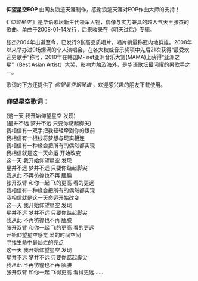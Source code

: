 

**仰望星空EOP** 由网友浪迹天涯制作，感谢浪迹天涯对EOP作曲大师的支持！

《 _仰望星空_ 》是华语歌坛新生代领军人物，偶像与实力兼具的超人气天王张杰的歌曲。单曲于2008-01-14发行，后来收录在《明天过后》专辑。

张杰2004年出道至今，已发行9张高品质唱片，唱片销量称冠内地群雄。2008年以来举办过9场爆满的个人演唱会，在各大权威音乐奖项中先后21次获得“最受欢迎男歌手”称号，2010年在韩国M-
net亚洲音乐大赏(MAMA)上获得“亚洲之星”（Best Asian Artist）大奖，影响力触及海外，是华语歌坛最闪耀的男歌手之一。

歌词的下方还提供了 _仰望星空钢琴谱_ ，欢迎感兴趣的朋友下载使用。

### 仰望星空歌词：

(这一天 我开始仰望星空 发现)  
(星并不远 梦并不远 只要你踮起脚尖)  
我相信有一双手把我轻轻牵到你的跟前  
我相信有一根线将梦想与现实相连  
我相信有一种缘会把所有的偶然都实现  
我相信就是这一天命运 开始改变  
这一天 我开始仰望星空 发现  
星并不远 梦并不远 只要你踮起脚尖  
我从此 不再彷徨也不再 腼腆  
张开双臂 和你一起 飞的更高 看的更远  
我相信有一种缘会把所有的偶然都实现  
我相信就是这一天命运开始改变  
这一天 我开始仰望星空 发现  
星并不远 梦并不远 只要你踮起脚尖  
我从此 不再彷徨也不再 腼腆  
张开双臂 和你一起 飞的更高 看的更远  
开始仰望星空感觉 爱的时间空间  
寻找生命中最灿烂的亮点  
这一天 我开始仰望星空 发现  
星并不远 梦并不远 只要你踮起脚尖  
我从此 不再彷徨也不再 腼腆  
张开双臂 和你一起 飞得更高 看得更远……


